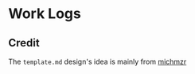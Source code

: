 # Work Logs

## Credit

The `template.md` design's idea is mainly from [michmzr](https://gist.github.com/michmzr/90e2a743d2cbd11f628f179bc37f8bb5)
